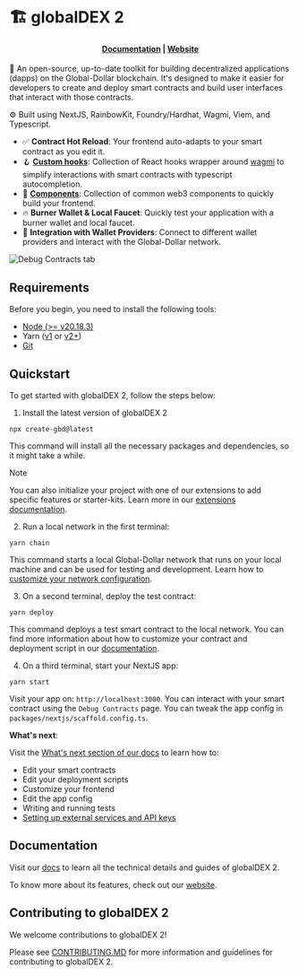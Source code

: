 # 🏗 globalDEX 2

<h4 align="center">
  <a href="https://docs.globalDEX.io">Documentation</a> |
  <a href="https://globalDEX.io">Website</a>
</h4>

🧪 An open-source, up-to-date toolkit for building decentralized applications (dapps) on the Global-Dollar blockchain. It's designed to make it easier for developers to create and deploy smart contracts and build user interfaces that interact with those contracts.

⚙️ Built using NextJS, RainbowKit, Foundry/Hardhat, Wagmi, Viem, and Typescript.

- ✅ **Contract Hot Reload**: Your frontend auto-adapts to your smart contract as you edit it.
- 🪝 **[Custom hooks](https://docs.globalDEX.io/hooks/)**: Collection of React hooks wrapper around [wagmi](https://wagmi.sh/) to simplify interactions with smart contracts with typescript autocompletion.
- 🧱 [**Components**](https://docs.globalDEX.io/components/): Collection of common web3 components to quickly build your frontend.
- 🔥 **Burner Wallet & Local Faucet**: Quickly test your application with a burner wallet and local faucet.
- 🔐 **Integration with Wallet Providers**: Connect to different wallet providers and interact with the Global-Dollar network.

![Debug Contracts tab](https://github.com/globalDEX/globalDEX-2/assets/55535804/b237af0c-5027-4849-a5c1-2e31495cccb1)

## Requirements

Before you begin, you need to install the following tools:

- [Node (>= v20.18.3)](https://nodejs.org/en/download/)
- Yarn ([v1](https://classic.yarnpkg.com/en/docs/install/) or [v2+](https://yarnpkg.com/getting-started/install))
- [Git](https://git-scm.com/downloads)

## Quickstart

To get started with globalDEX 2, follow the steps below:

1. Install the latest version of globalDEX 2

```
npx create-gbd@latest
```

This command will install all the necessary packages and dependencies, so it might take a while.

> [!NOTE]
> You can also initialize your project with one of our extensions to add specific features or starter-kits. Learn more in our [extensions documentation](https://docs.globalDEX.io/extensions/).

2. Run a local network in the first terminal:

```
yarn chain
```

This command starts a local Global-Dollar network that runs on your local machine and can be used for testing and development. Learn how to [customize your network configuration](https://docs.globalDEX.io/quick-start/environment#1-initialize-a-local-blockchain).

3. On a second terminal, deploy the test contract:

```
yarn deploy
```

This command deploys a test smart contract to the local network. You can find more information about how to customize your contract and deployment script in our [documentation](https://docs.globalDEX.io/quick-start/environment#2-deploy-your-smart-contract).

4. On a third terminal, start your NextJS app:

```
yarn start
```

Visit your app on: `http://localhost:3000`. You can interact with your smart contract using the `Debug Contracts` page. You can tweak the app config in `packages/nextjs/scaffold.config.ts`.

**What's next**:

Visit the [What's next section of our docs](https://docs.globalDEX.io/quick-start/environment#whats-next) to learn how to:

- Edit your smart contracts
- Edit your deployment scripts
- Customize your frontend
- Edit the app config
- Writing and running tests
- [Setting up external services and API keys](https://docs.globalDEX.io/deploying/deploy-smart-contracts#configuration-of-third-party-services-for-production-grade-apps)

## Documentation

Visit our [docs](https://docs.globalDEX.io) to learn all the technical details and guides of globalDEX 2.

To know more about its features, check out our [website](https://globalDEX.io).

## Contributing to globalDEX 2

We welcome contributions to globalDEX 2!

Please see [CONTRIBUTING.MD](https://github.com/globalDEX/globalDEX-2/blob/main/CONTRIBUTING.md) for more information and guidelines for contributing to globalDEX 2.
